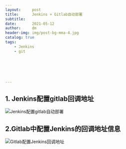 ```yaml
---
layout:     post
title:      Jenkins + Gitlab自动部署
subtitle:   
date:       2021-05-12
author:     dm
header-img: img/post-bg-mma-4.jpg
catalog: true
tags:
    - Jenkins
    - git






---
```




## 1. Jenkins配置gitlab回调地址

![Jenkins配置gitlab自动部署](https://raw.githubusercontents.com/DongMing0103/MarkdownCloudImage/master/data/Jenkins%E9%85%8D%E7%BD%AEgitlab%E8%87%AA%E5%8A%A8%E9%83%A8%E7%BD%B2.jpg)



## 2.Gitlab中配置Jenkins的回调地址信息

![Gitlab配置Jenkins回调地址](https://raw.githubusercontents.com/DongMing0103/MarkdownCloudImage/master/data/Gitlab%E9%85%8D%E7%BD%AEJenkins.jpg)


